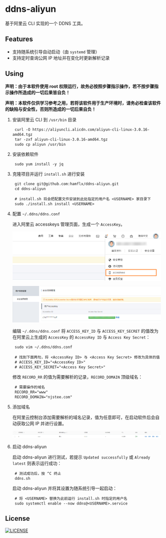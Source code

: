 # ddns-aliyun

基于阿里云 CLI 实现的一个 DDNS 工具。

## Features

- 支持随系统引导自动启动（由 `systemd` 管理）
- 支持定时查询公网 IP 地址并在变化时更新解析记录

## Using

**声明：由于本软件使用 root 权限运行，故务必按照步骤指示操作，若不按步骤指示操作所造成的一切后果皆自负！**

**声明：本软件仅供学习参考之用，若将该软件用于生产环境时，请务必检查该软件的缺陷与安全性，否则所造成的一切后果自负！**

1. 安装阿里云 CLI 到 `/usr/bin` 目录

        curl -O https://aliyuncli.alicdn.com/aliyun-cli-linux-3.0.16-amd64.tgz
        tar -zxf aliyun-cli-linux-3.0.16-amd64.tgz
        sudo cp aliyun /usr/bin

2. 安装依赖软件

        sudo yum install -y jq

3. 克隆项目并运行 `install.sh` 进行安装

        git clone git@github.com:hamflx/ddns-aliyun.git
        cd ddns-aliyun

        # install.sh 将会把配置文件安装到此处指定的用户名 <USERNAME> 家目录下
        sudo ./install.sh install <USERNAME>

4. 配置 `~/.ddns/ddns.conf`

    进入阿里云 accesskeys 管理页面，生成一个 `AccessKey`。

    ![阿里云 accesskeys 管理页面入口](./assets/step1.png "阿里云 accesskeys 管理页面入口")

    ![阿里云 accesskeys 管理页面](./assets/step2.png "阿里云 accesskeys 管理页面")

    编辑 `~/.ddns/ddns.conf` 将 `ACCESS_KEY_ID` 与 `ACCESS_KEY_SECRET` 的值改为在阿里云上生成的 `AccessKey` 的 `AccessKey ID` 与 `Access Key Secret`：

        sudo vim ~/.ddns/ddns.conf

        # 找到下面两句，将 <AccessKey ID> 与 <Access Key Secret> 修改为具体的值
        # ACCESS_KEY_ID="<AccessKey ID>"
        # ACCESS_KEY_SECRET="<Access Key Secret>"

    修改 `RECORD_RR` 的值为需要解析的记录，`RECORD_DOMAIN` 顶级域名：

        # 需要操作的域名
        RECORD_RR="www"
        RECORD_DOMAIN="njstee.com"

5. 添加域名

    在阿里云控制台添加需要解析的域名记录，值为任意即可，在启动软件后会自动获取公网 IP 并进行设置。

    ![解析记录](./assets/record.png "解析记录")

6. 启动 ddns-aliyun

    启动 ddns-aliyun 进行测试，若提示 `Updated successfully` 或 `Already latest` 则表示运行成功：

        # 测试成功后，按 ^C 终止
        ddns.sh

    启动 ddns-aliyun 并将其设置为随系统引导一起启动：

        # 将 <USERNAME> 替换为此前运行 install.sh 时指定的用户名
        sudo systemctl enable --now ddns@<USERNAME>.service

## License

[![LICENSE](https://img.shields.io/badge/license-Anti%20996-blue.svg?style=flat-square)](https://github.com/hamflx/ddns-aliyun/blob/master/LICENSE)
